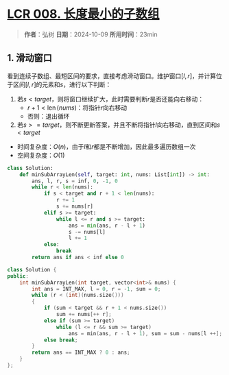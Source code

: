 # [LCR 008. 长度最小的子数组](https://leetcode.cn/problems/2VG8Kg/description/)

> **作者**：弘树
> **日期**：2024-10-09
> **所用时间**：23min

## 1. 滑动窗口

看到连续子数组、最短区间的要求，直接考虑滑动窗口。维护窗口$[l, r]$，并计算位于区间$[l, r]$的元素和$s$，进行以下判断：

1. 若$s < target$，则将窗口继续扩大，此时需要判断$r$是否还能向右移动：
   - $r + 1 < \operatorname{len}(nums)$：将指针$r$向右移动
   - 否则：退出循环
2. 若$s >= target$，则不断更新答案，并且不断将指针$l$向右移动，直到区间和$s < target$

- 时间复杂度：$O(n)$，由于$l$和$r$都是不断增加，因此最多遍历数组一次
- 空间复杂度：$O(1)$

```python
class Solution:
    def minSubArrayLen(self, target: int, nums: List[int]) -> int:
        ans, l, r, s = inf, 0, -1, 0
        while r < len(nums):
            if s < target and r + 1 < len(nums):
                r += 1
                s += nums[r]
            elif s >= target:
                while l <= r and s >= target:
                    ans = min(ans, r - l + 1)
                    s -= nums[l]
                    l += 1
            else:
                break
        return ans if ans < inf else 0
```

```C++
class Solution {
public:
    int minSubArrayLen(int target, vector<int>& nums) {
        int ans = INT_MAX, l = 0, r = -1, sum = 0;
        while (r < (int)(nums.size()))
        {
            if (sum < target && r + 1 < nums.size())
                sum += nums[++ r];
            else if (sum >= target)
                while (l <= r && sum >= target)
                    ans = min(ans, r - l + 1), sum = sum - nums[l ++];
            else break;
        }
        return ans == INT_MAX ? 0 : ans;
    }
};
```
